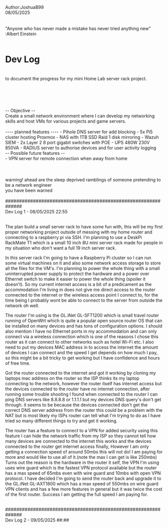 Author:JoshuaB99<br>
08/05/2025
<br>
<br>
<br>
"Anyone who has never made a mistake has never tried anything new" :Albert Einstein
<br>
<br>
# Dev Log
<br>
to document the progress for my mini Home Lab server rack project.
<br>
<br>
<br>
<br>
<br>
<br>
-- Objective --
<br>
Create a small network environment where I can develop my networking skills and host VMs for various projects and game servers.
<br>
<br>
---- planned features ----
- Pihole DNS server for add blocking
- 5x Pi5 cluster hosting Proxmox
- NAS with 1TB SSD Raid 1 disk mirroring
- Wazuh SIEM
- 2x Layer 2 8 port gigabit switches with POE
- UPS 480W 230V 850VA
- RADIUS server to authorise devices and for user activity logging
<br>
-- Possible future features --
  <br>
- VPN server for remote connection when away from home
<br>
<br>
<br>
<br>
warning! ahead are the sleep deprived ramblings of someone pretending to be a network engineer
<br>
you have been warned
<br>
<br>
##############################################################
<br>
Dev Log 1 - 08/05/2025 22:55
<br>
<br>
<p>
  The plan build a small server rack to have some fun with, this will be my first proper networking project outside of messing with my home router and connecting to a raspberry pi via SSH.
  I'm planning to use a DeskPi RackMate T1 which is a small 10 inch 8U mini server rack made for people in my situation who don't want a full 19 inch server rack.
</p>
<p>
  In this server rack I'm going to have a Raspberry Pi cluster so I can run some virtual machines on it and also some network access storage to store all the files for the VM's. I'm
  planning to power the whole thing with a small uninterrupted power supply to protect the hardware and a power over Ethernet switch to make it easier to power the whole thing (spoiler it
  doesn't). So my current internet access is a bit of a predicament as the accommodation I'm living in does not give me direct access to the router connected to the internet or the wireless
  access point I connect to, for the time being I probably wont be able to connect to the server from outside the network oh well.
</p>
<p>
  The router I'm using is the GL.iNet GL-SFT1200 which is small travel router running of OpenWrt which is quite a popular open source router OS that can be installed on many devices and has
  tons of configuration options. I should also mention I have no Ethernet ports in my accommodation and can only connect via a wireless connection which is one of the reasons I chose this
  router as it can connect to other networks such as hotel Wi-Fi etc. I also need to put my devices MAC address in to access the internet the amount of devices I can connect and the speed I
  get depends on how much I pay, so this might be a bit tricky to get working but I have confidence and hours of free time.
</p>
<p>
  Got the router connected to the internet and got it working by cloning my laptops mac address on the router so the ISP thinks its my laptop connecting to the network, however the router
  itself has internet access but the devices connected to the router have no internet connection, after running some trouble shooting I found when connected to the router I can ping DNS
  servers like 8.8.8.8 or 1.1.1.1 but my devices DNS query's don't get through. it seems to be because the devices connected don't get the correct DNS server address from the router this
  could be a problem with the NAT but is most likely my ISPs router can tell what I'm trying to do as I have tried so many different things to try and get it working.
</p>
<p>
  The router has a feature to connect to a VPN for added security using this feature I can hide the network traffic from my ISP so they cannot tell how many devices are connected to the 
  internet this works and the devices connected to the router get internet access finally, However I am only getting a connection speed of around 50mbs this will not do! I am paying for 
  more and would like to use all of it.(note the max I can get is like 250mbs) Turns out the reason is the hardware in the router it self, the VPN I'm using uses wire guard which is the 
  fastest VPN protocol available but the router has a max speed of 65mbs even with wire guard and 10mbs with open VPN protocol. I have decided I'm going to send the router back and upgrade 
  it to the GL.iNet GL-AXT1800 which has a max speed of 550mbs on wire guard VPN clients and has a few more features in general but it was twice the cost of the first router. Success I am 
  getting the full speed I am paying for.
</p>
<br>
##############################################################
<br>
Dev Log 2 - 09/05/2025 ##:##
<br>
<br>
<p>
  
</p>
